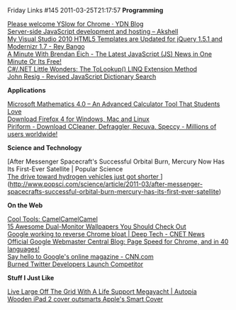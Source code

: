 Friday Links #145
2011-03-25T21:17:57
**Programming**

[Please welcome YSlow for Chrome · YDN Blog](http://developer.yahoo.com/blogs/ydn/posts/2011/03/yslow-for-chrome/)   
[Server-side JavaScript development and hosting – Akshell ](http://www.akshell.com/)   
[My Visual Studio 2010 HTML5 Templates are Updated for jQuery 1.5.1 and Modernizr 1.7 - Rey Bango](http://blog.reybango.com/2011/03/22/my-visual-studio-2010-html5-templates-are-updated-for-jquery-1-5-1-and-modernizr-1-7/)   
[A Minute With Brendan Eich - The Latest JavaScript (JS) News in One Minute Or Its Free!](http://www.aminutewithbrendan.com/)   
[C#/.NET Little Wonders: The ToLookup() LINQ Extension Method](http://geekswithblogs.net/BlackRabbitCoder/archive/2011/03/24/c.net-little-wonders-the-tolookup-linq-extension-method.aspx)   
[John Resig - Revised JavaScript Dictionary Search](http://ejohn.org/blog/revised-javascript-dictionary-search/)

**Applications**

[Microsoft Mathematics 4.0 – An Advanced Calculator Tool That Students Love ](http://www.makeuseof.com/tag/microsoft-mathematics-40-advanced-calculator-tool-students-love/)   
[Download Firefox 4 for Windows, Mac and Linux](http://www.labnol.org/software/download-firefox-4/18940/)   
[Piriform - Download CCleaner, Defraggler, Recuva, Speccy - Millions of users worldwide!](http://www.piriform.com/promo/ccleaner-nov10?gclid=CJiX5cLT6acCFYi8KgodLxPXaQ)

**Science and Technology**

[After Messenger Spacecraft's Successful Orbital Burn, Mercury Now Has Its First-Ever Satellite | Popular Science   
[The drive toward hydrogen vehicles just got shorter ](http://www.sciencedaily.com/releases/2011/03/110321093701.htm?utm_source=feedburner&utm_medium=feed&utm_campaign=Feed%3A+sciencedaily+%28ScienceDaily%3A+Latest+Science+News%29)](http://www.popsci.com/science/article/2011-03/after-messenger-spacecrafts-successful-orbital-burn-mercury-has-its-first-ever-satellite)

**On the Web**

[Cool Tools: CamelCamelCamel ](http://www.kk.org/cooltools/archives/005189.php?utm_source=feedburner&utm_medium=feed&utm_campaign=Feed%3A+CoolTools+%28Cool+Tools%29)   
[15 Awesome Dual-Monitor Wallpapers You Should Check Out ](http://www.makeuseof.com/tag/15-awesome-dualmonitor-wallpapers/)   
[Google working to reverse Chrome bloat | Deep Tech - CNET News](http://news.cnet.com/8301-30685_3-20045776-264.html?part=rss&subj=news&tag=2547-1_3-0-20)   
[Official Google Webmaster Central Blog: Page Speed for Chrome, and in 40 languages! ](http://googlewebmastercentral.blogspot.com/2011/03/page-speed-for-chrome-and-in-40.html?utm_source=feedburner&utm_medium=feed&utm_campaign=Feed%3A+blogspot%2FamDG+%28Official+Google+Webmaster+Central+Blog%29)   
[Say hello to Google's online magazine - CNN.com](http://www.cnn.com/2011/TECH/web/03/24/google.magazine.mashable/index.html)   
[Burned Twitter Developers Launch Competitor](http://www.businessinsider.com/rstatus-2011-3?utm_source=feedburner&utm_medium=feed&utm_campaign=Feed%3A+typepad%2Falleyinsider%2Fsilicon_alley_insider+%28Silicon+Alley+Insider%29)

**Stuff I Just Like**

[Live Large Off The Grid With A Life Support Megayacht | Autopia](http://www.wired.com/autopia/2011/03/live-large-off-the-grid-with-a-life-support-megayacht/)   
[Wooden iPad 2 cover outsmarts Apple's Smart Cover ](http://www.tuaw.com/2011/03/24/wooden-ipad-2-cover-outsmarts-apples-smart-cover/)
